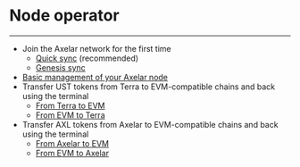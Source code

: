 # Node operator
-----

* Join the Axelar network for the first time
    * [Quick sync](/setup/join) (recommended)
    * [Genesis sync](/setup/join-genesis)
* [Basic management of your Axelar node](/setup/basic)
* Transfer UST tokens from Terra to EVM-compatible chains and back using the terminal
    * [From Terra to EVM](/tutorials/ust-to-evm)
    * [From EVM to Terra](/tutorials/ust-from-evm)
* Transfer AXL tokens from Axelar to EVM-compatible chains and back using the terminal
    * [From Axelar to EVM](/tutorials/axl-to-evm)
    * [From EVM to Axelar](/tutorials/axl-from-evm)
